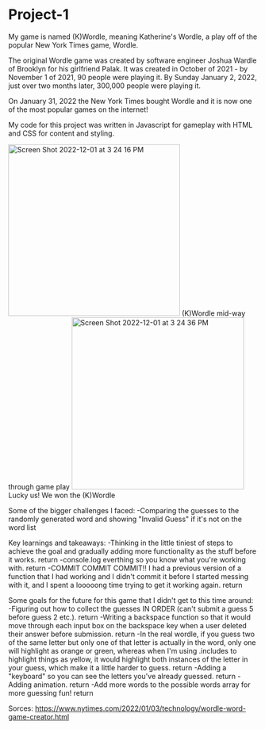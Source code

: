 # Project-1

My game is named (K)Wordle, meaning Katherine's Wordle, a play off of the popular New York Times game, Wordle.

The original Wordle game was created by software engineer Joshua Wardle of Brooklyn for his girlfriend Palak.
It was created in October of 2021 - by November 1 of 2021, 90 people were playing it. By Sunday January 2, 2022, just over two months later, 300,000 people were playing it.

On January 31, 2022 the New York Times bought Wordle and it is now one of the most popular games on the internet!


My code for this project was written in Javascript for gameplay with HTML and CSS for content and styling.

<img width="346" alt="Screen Shot 2022-12-01 at 3 24 16 PM" src="https://user-images.githubusercontent.com/116371562/205152390-445369b2-eb1d-4e4d-8042-06fcb5aaeb6a.png">
(K)Wordle mid-way through game play



<img width="347" alt="Screen Shot 2022-12-01 at 3 24 36 PM" src="https://user-images.githubusercontent.com/116371562/205152392-f74fc560-34c1-4dea-bd83-ead139b893cf.png">
Lucky us! We won the (K)Wordle




Some of the bigger challenges I faced:
-Comparing the guesses to the randomly generated word and showing "Invalid Guess" if it's not on the word list

Key learnings and takeaways:
-Thinking in the little tiniest of steps to achieve the goal and gradually adding more functionality as the stuff before it works. return
-console.log everthing so you know what you're working with. return
-COMMIT COMMIT COMMIT!! I had a previous version of a function that I had working and I didn't commit it before I started messing with it, and I spent a looooong time trying to get it working again. return


Some goals for the future for this game that I didn't get to this time around:  
-Figuring out how to collect the guesses IN ORDER (can't submit a guess 5 before guess 2 etc.). return
-Writing a backspace function so that it would move through each input box on the backspace key when a user deleted their answer before submission. return
-In the real wordle, if you guess two of the same letter but only one of that letter is actually in the word, only one will highlight as orange or green, whereas when I'm using .includes to highlight things as yellow, it would highlight both instances of the letter in your guess, which make it a little harder to guess. return
-Adding a "keyboard" so you can see the letters you've already guessed. return
-Adding animation. return
-Add more words to the possible words array for more guessing fun!  return

Sorces:
https://www.nytimes.com/2022/01/03/technology/wordle-word-game-creator.html
